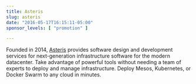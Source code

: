 ```yaml
---
title: Asteris
slug: asteris
date: "2016-05-17T16:15:11-05:00"
sponsor_levels: [ "promotion" ]

---
```


Founded in 2014, [Asteris](https://aster.is) provides software design and
development services for next-generation infrastructure software for the modern
datacenter. Take advantage of powerful tools without needing a team of experts
to deploy and manage infrastructure. Deploy Mesos, Kubernetes, or Docker Swarm
to any cloud in minutes.
